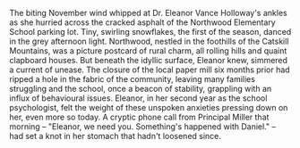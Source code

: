 The biting November wind whipped at Dr. Eleanor Vance Holloway's ankles as she hurried across the cracked asphalt of the Northwood Elementary School parking lot.  Tiny, swirling snowflakes, the first of the season, danced in the grey afternoon light.  Northwood, nestled in the foothills of the Catskill Mountains, was a picture postcard of rural charm, all rolling hills and quaint clapboard houses. But beneath the idyllic surface, Eleanor knew, simmered a current of unease. The closure of the local paper mill six months prior had ripped a hole in the fabric of the community, leaving many families struggling and the school, once a beacon of stability, grappling with an influx of behavioural issues. Eleanor, in her second year as the school psychologist, felt the weight of these unspoken anxieties pressing down on her, even more so today.  A cryptic phone call from Principal Miller that morning – "Eleanor, we need you. Something's happened with Daniel." – had set a knot in her stomach that hadn't loosened since.
